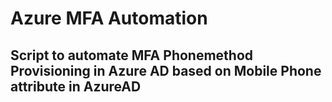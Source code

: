 # Azure MFA Automation
## Script to automate MFA Phonemethod Provisioning in Azure AD based on Mobile Phone attribute in AzureAD

